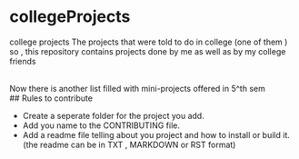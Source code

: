 # collegeProjects
college projects
The projects that were told to do in college (one of them ) so , this repository contains projects done by me as well as by my college friends

<br>
Now there is another list filled with mini-projects offered in 5^th sem

<br>
## Rules to contribute

+ Create a seperate folder for the project you add.
+ Add you name to the CONTRIBUTING file.
+ Add a readme file telling about you project and how to install or build it. (the readme can be in TXT , MARKDOWN or RST format)
